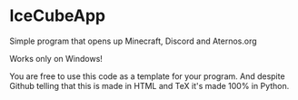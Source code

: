 # IceCubeApp
Simple program that opens up Minecraft, Discord and Aternos.org

Works only on Windows!

You are free to use this code as a template for your program.
And despite Github telling that this is made in HTML and TeX it's made 100% in Python.
